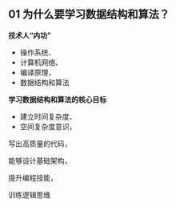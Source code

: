 ## 01 为什么要学习数据结构和算法？



**技术人“内功”**

- 操作系统、
- 计算机网络、
- 编译原理，
- 数据结构和算法



**学习数据结构和算法的核心目标**

- 建立时间复杂度、
- 空间复杂度意识，



写出高质量的代码，

能够设计基础架构，

提升编程技能，

训练逻辑思维